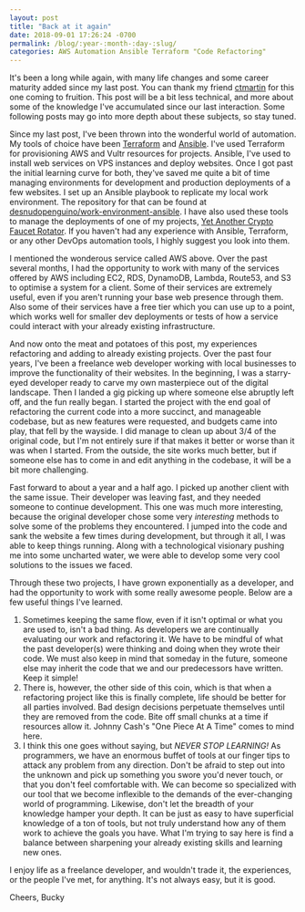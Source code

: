 ```yaml
---
layout: post
title: "Back at it again"
date: 2018-09-01 17:26:24 -0700
permalink: /blog/:year-:month-:day-:slug/
categories: AWS Automation Ansible Terraform "Code Refactoring"
---
```

It's been a long while again, with many life changes and some career maturity added since my last post. You can thank my friend [ctmartin](https://ctmartin.me) for this one coming to fruition. This post will be a bit less technical, and more about some of the knowledge I've accumulated since our last interaction. Some following posts may go into more depth about these subjects, so stay tuned.

Since my last post, I've been thrown into the wonderful world of automation. My tools of choice have been [Terraform](https://www.terraform.io) and [Ansible](https://www.ansible.com). I've used Terraform for provisioning AWS and Vultr resources for projects. Ansible, I've used to install web services on VPS instances and deploy websites. Once I got past the initial learning curve for both, they've saved me quite a bit of time managing environments for development and production deployments of a few websites. I set up an Ansible playbook to replicate my local work environment. The repository for that can be found at [desnudopenguino/work-environment-ansible](https://github.com/desnudopenguino/work-environment-ansible). I have also used these tools to manage the deployments of one of my projects, [Yet Another Crypto Faucet Rotator](https://www.yacfr.com). If you haven't had any experience with Ansible, Terraform, or any other DevOps automation tools, I highly suggest you look into them.

I mentioned the wonderous service called AWS above. Over the past several months, I had the opportunity to work with many of the services offered by AWS including EC2, RDS, DynamoDB, Lambda, Route53, and S3 to optimise a system for a client. Some of their services are extremely useful, even if you aren't running your base web presence through them. Also some of their services have a free tier which you can use up to a point, which works well for smaller dev deployments or tests of how a service could interact with your already existing infrastructure.

And now onto the meat and potatoes of this post, my experiences refactoring and adding to already existing projects. Over the past four years, I've been a freelance web developer working with local businesses to improve the functionality of their websites. In the beginning, I was a starry-eyed developer ready to carve my own masterpiece out of the digital landscape. Then I landed a gig picking up where someone else abruptly left off, and the fun really began. I started the project with the end goal of refactoring the current code into a more succinct, and manageable codebase, but as new features were requested, and budgets came into play, that fell by the wayside. I did manage to clean up about 3/4 of the original code, but I'm not entirely sure if that makes it better or worse than it was when I started. From the outside, the site works much better, but if someone else has to come in and edit anything in the codebase, it will be a bit more challenging.

Fast forward to about a year and a half ago. I picked up another client with the same issue. Their developer was leaving fast, and they needed someone to continue development. This one was much more interesting, because the original developer chose some very *interesting* methods to solve some of the problems they encountered. I jumped into the code and sank the website a few times during development, but through it all, I was able to keep things running. Along with a technological visionary pushing me into some uncharted water, we were able to develop some very cool solutions to the issues we faced.

Through these two projects, I have grown exponentially as a developer, and had the opportunity to work with some really awesome people. Below are a few useful things I've learned.

1. Sometimes keeping the same flow, even if it isn't optimal or what you are used to, isn't a bad thing. As developers we are continually evaluating our work and refactoring it. We have to be mindful of what the past developer(s) were thinking and doing when they wrote their code. We must also keep in mind that someday in the future, someone else may inherit the code that we and our predecessors have written. Keep it simple!
2.  There is, however, the other side of this coin, which is that when a refactoring project like this is finally complete, life should be better for all parties involved. Bad design decisions perpetuate themselves until they are removed from the code. Bite off small chunks at a time if resources allow it. Johnny Cash's "One Piece At A Time" comes to mind here.
3. I think this one goes without saying, but _NEVER STOP LEARNING!_ As programmers, we have an enormous buffet of tools at our finger tips to attack any problem from any direction. Don't be afraid to step out into the unknown and pick up something you swore you'd never touch, or that you don't feel comfortable with. We can become so specialized with our tool that we become inflexible to the demands of the ever-changing world of programming. Likewise, don't let the breadth of your knowledge hamper your depth. It can be just as easy to have superficial knowledge of a ton of tools, but not truly understand how any of them work to achieve the goals you have. What I'm trying to say here is find a balance between sharpening your already existing skills and learning new ones.

I enjoy life as a freelance developer, and wouldn't trade it, the experiences, or the people I've met, for anything. It's not always easy, but it is good.

Cheers,
Bucky
